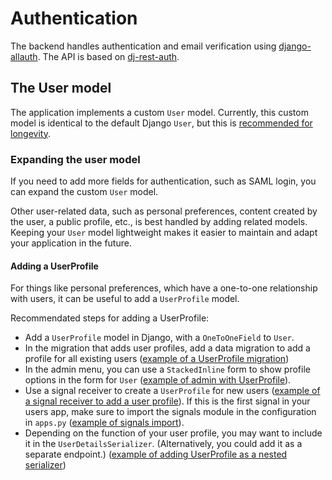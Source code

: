 # Authentication

The backend handles authentication and email verification using [django-allauth](https://docs.allauth.org/en/latest/). The API is based on [dj-rest-auth](https://dj-rest-auth.readthedocs.io/en/latest/).

## The User model

The application implements a custom `User` model. Currently, this custom model is identical to the default Django `User`, but this is [recommended for longevity](https://docs.djangoproject.com/en/5.0/topics/auth/customizing/#using-a-custom-user-model-when-starting-a-project).

### Expanding the user model

If you need to add more fields for authentication, such as SAML login, you can expand the custom `User` model.

Other user-related data, such as personal preferences, content created by the user, a public profile, etc., is best handled by adding related models. Keeping your `User` model lightweight makes it easier to maintain and adapt your application in the future.

#### Adding a UserProfile

For things like personal preferences, which have a one-to-one relationship with users, it can be useful to add a `UserProfile` model.

Recommendated steps for adding a UserProfile:

- Add a `UserProfile` model in Django, with a `OneToOneField` to `User`.
- In the migration that adds user profiles, add a data migration to add a profile for all existing users ([example of a UserProfile migration](https://github.com/UUDigitalHumanitieslab/I-analyzer/blob/c234b818cfa493c5f948b7acb7d8c8eba91626ad/backend/users/migrations/0004_userprofile.py))
- In the admin menu, you can use a `StackedInline` form to show profile options in the form for `User` ([example of admin with UserProfile](https://github.com/UUDigitalHumanitieslab/I-analyzer/blob/c234b818cfa493c5f948b7acb7d8c8eba91626ad/backend/users/admin.py)).
- Use a signal receiver to create a `UserProfile` for new users ([example of a signal receiver to add a user profile](https://github.com/UUDigitalHumanitieslab/I-analyzer/blob/c234b818cfa493c5f948b7acb7d8c8eba91626ad/backend/users/signals.py#L32-L37)). If this is the first signal in your users app, make sure to import the signals module in the configuration in `apps.py` ([example of signals import](https://github.com/UUDigitalHumanitieslab/I-analyzer/blob/c234b818cfa493c5f948b7acb7d8c8eba91626ad/backend/users/apps.py)).
- Depending on the function of your user profile, you may want to include it in the `UserDetailsSerializer`. (Alternatively, you could add it as a separate endpoint.) ([example of adding UserProfile as a nested serializer](https://github.com/UUDigitalHumanitieslab/I-analyzer/blob/c234b818cfa493c5f948b7acb7d8c8eba91626ad/backend/users/serializers.py))

